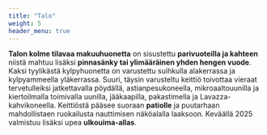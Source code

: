 ```yaml
---
title: "Talo"
weight: 5
header_menu: true
---
```

**Talon kolme tilavaa makuuhuonetta** on sisustettu **parivuoteilla ja kahteen** niistä mahtuu lisäksi **pinnasänky tai ylimääräinen yhden hengen vuode**. Kaksi tyylikästä kylpyhuonetta on varustettu suihkulla alakerrassa ja kylpyammeella yläkerrassa. Suuri, täysin varusteltu keittiö toivottaa vieraat tervetulleiksi jatkettavalla pöydällä, astianpesukoneella, mikroaaltouunilla ja kiertoilmalla toimivalla uunilla, jääkaapilla, pakastimella ja Lavazza-kahvikoneella. Keittiöstä pääsee suoraan **patiolle** ja puutarhaan mahdollistaen ruokailusta nauttimisen näköalalla laaksoon. Keväällä 2025 valmistuu lisäksi upea **ulkouima-allas**.